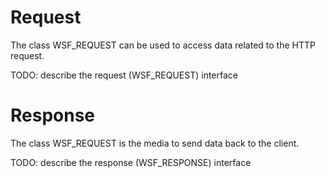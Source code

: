 # Request
The class WSF_REQUEST can be used to access data related to the HTTP request.

TODO: describe the request (WSF_REQUEST) interface

# Response
The class WSF_REQUEST is the media to send data back to the client.

TODO: describe the response (WSF_RESPONSE) interface